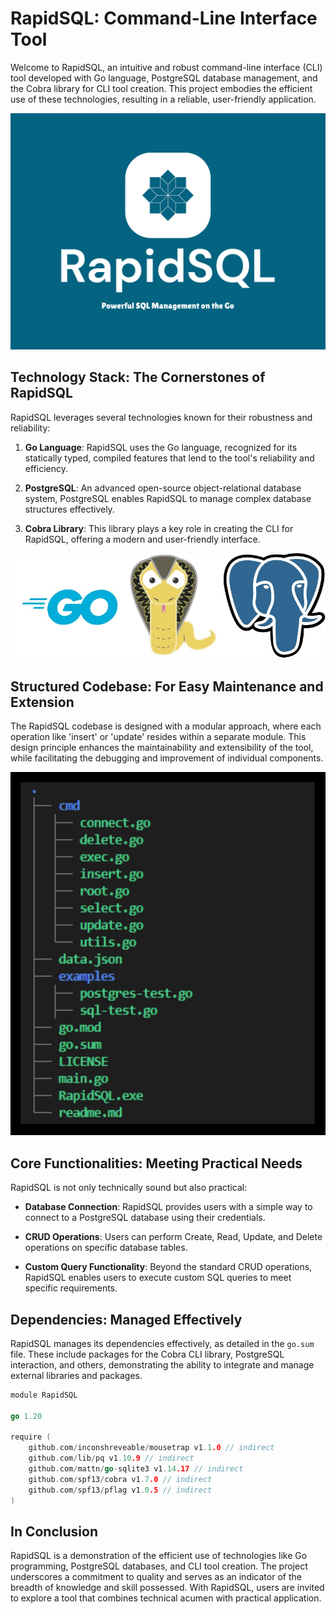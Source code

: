 # RapidSQL: Command-Line Interface Tool 

Welcome to RapidSQL, an intuitive and robust command-line interface (CLI) tool developed with Go language, PostgreSQL database management, and the Cobra library for CLI tool creation. This project embodies the efficient use of these technologies, resulting in a reliable, user-friendly application.

![RapidSQL CLI Tool](fig/logo.png)

## Technology Stack: The Cornerstones of RapidSQL

RapidSQL leverages several technologies known for their robustness and reliability:

1. **Go Language**: RapidSQL uses the Go language, recognized for its statically typed, compiled features that lend to the tool's reliability and efficiency.

2. **PostgreSQL**: An advanced open-source object-relational database system, PostgreSQL enables RapidSQL to manage complex database structures effectively.

3. **Cobra Library**: This library plays a key role in creating the CLI for RapidSQL, offering a modern and user-friendly interface.

![Go, PostgreSQL, Cobra](fig/go.jpg)

## Structured Codebase: For Easy Maintenance and Extension

The RapidSQL codebase is designed with a modular approach, where each operation like 'insert' or 'update' resides within a separate module. This design principle enhances the maintainability and extensibility of the tool, while facilitating the debugging and improvement of individual components.

![Codebase Structure](fig/struct.jpg)

## Core Functionalities: Meeting Practical Needs

RapidSQL is not only technically sound but also practical:

- **Database Connection**: RapidSQL provides users with a simple way to connect to a PostgreSQL database using their credentials.

- **CRUD Operations**: Users can perform Create, Read, Update, and Delete operations on specific database tables.

- **Custom Query Functionality**: Beyond the standard CRUD operations, RapidSQL enables users to execute custom SQL queries to meet specific requirements.

## Dependencies: Managed Effectively

RapidSQL manages its dependencies effectively, as detailed in the `go.sum` file. These include packages for the Cobra CLI library, PostgreSQL interaction, and others, demonstrating the ability to integrate and manage external libraries and packages.

```go
module RapidSQL

go 1.20

require (
	github.com/inconshreveable/mousetrap v1.1.0 // indirect
	github.com/lib/pq v1.10.9 // indirect
	github.com/mattn/go-sqlite3 v1.14.17 // indirect
	github.com/spf13/cobra v1.7.0 // indirect
	github.com/spf13/pflag v1.0.5 // indirect
)
```

## In Conclusion

RapidSQL is a demonstration of the efficient use of technologies like Go programming, PostgreSQL databases, and CLI tool creation. The project underscores a commitment to quality and serves as an indicator of the breadth of knowledge and skill possessed. With RapidSQL, users are invited to explore a tool that combines technical acumen with practical application.